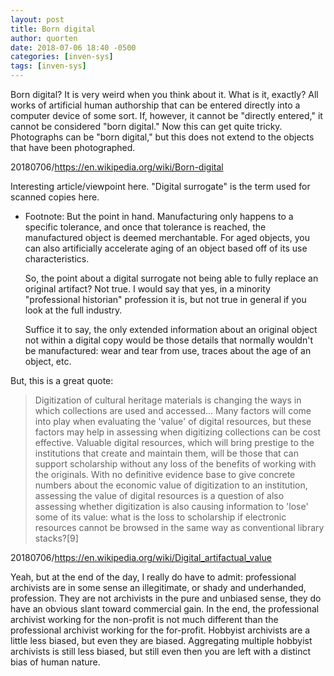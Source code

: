 ```yaml
---
layout: post
title: Born digital
author: quorten
date: 2018-07-06 18:40 -0500
categories: [inven-sys]
tags: [inven-sys]
---
```


Born digital?  It is very weird when you think about it.  What is it,
exactly?  All works of artificial human authorship that can be entered
directly into a computer device of some sort.  If, however, it cannot
be "directly entered," it cannot be considered "born digital."  Now
this can get quite tricky.  Photographs can be "born digital," but
this does not extend to the objects that have been photographed.

20180706/https://en.wikipedia.org/wiki/Born-digital

Interesting article/viewpoint here.  "Digital surrogate" is the term
used for scanned copies here.

<!-- more -->

* Footnote: But the point in hand.  Manufacturing only happens to a
  specific tolerance, and once that tolerance is reached, the
  manufactured object is deemed merchantable.  For aged objects, you
  can also artificially accelerate aging of an object based off of its
  use characteristics.

  So, the point about a digital surrogate not being able to fully
  replace an original artifact?  Not true.  I would say that yes, in a
  minority "professional historian" profession it is, but not true in
  general if you look at the full industry.

  Suffice it to say, the only extended information about an original
  object not within a digital copy would be those details that
  normally wouldn't be manufactured: wear and tear from use, traces
  about the age of an object, etc.

But, this is a great quote:

> Digitization of cultural heritage materials is changing the ways in
> which collections are used and accessed... Many factors will come
> into play when evaluating the 'value' of digital resources, but
> these factors may help in assessing when digitizing collections can
> be cost effective. Valuable digital resources, which will bring
> prestige to the institutions that create and maintain them, will be
> those that can support scholarship without any loss of the benefits
> of working with the originals. With no definitive evidence base to
> give concrete numbers about the economic value of digitization to an
> institution, assessing the value of digital resources is a question
> of also assessing whether digitization is also causing information
> to 'lose' some of its value: what is the loss to scholarship if
> electronic resources cannot be browsed in the same way as
> conventional library stacks?[9]

20180706/https://en.wikipedia.org/wiki/Digital_artifactual_value

Yeah, but at the end of the day, I really do have to admit:
professional archivists are in some sense an illegitimate, or shady
and underhanded, profession.  They are not archivists in the pure and
unbiased sense, they do have an obvious slant toward commercial gain.
In the end, the professional archivist working for the non-profit is
not much different than the professional archivist working for the
for-profit.  Hobbyist archivists are a little less biased, but even
they are biased.  Aggregating multiple hobbyist archivists is still
less biased, but still even then you are left with a distinct bias of
human nature.
